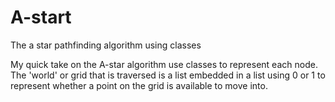 # A-start
The a star pathfinding algorithm using classes

My quick take on the A-star algorithm use classes to represent each node.
The 'world' or grid that is traversed is a list embedded in a list using 0 or 1 to represent whether a point on the grid is available to move into.
